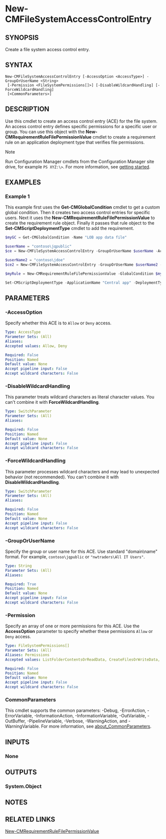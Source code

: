 ﻿---
external help file: AdminUI.PS.Dcm.dll-Help.xml
Module Name: ConfigurationManager
ms.date: 12/30/2020
online version:
schema: 2.0.0
---

# New-CMFileSystemAccessControlEntry

## SYNOPSIS

Create a file system access control entry.

## SYNTAX

```
New-CMFileSystemAccessControlEntry [-AccessOption <AccessType>] -GroupOrUserName <String>
 [-Permission <FileSystemPermissions[]>] [-DisableWildcardHandling] [-ForceWildcardHandling]
 [<CommonParameters>]
```

## DESCRIPTION

Use this cmdlet to create an access control entry (ACE) for the file system. An access control entry defines specific permissions for a specific user or group. You can use this object with the **New-CMRequirementRuleFilePermissionValue** cmdlet to create a requirement rule on an application deployment type that verifies file permissions.

> [!NOTE]
> Run Configuration Manager cmdlets from the Configuration Manager site drive, for example `PS XYZ:\>`. For more information, see [getting started](/powershell/sccm/overview).

## EXAMPLES

### Example 1

This example first uses the **Get-CMGlobalCondition** cmdlet to get a custom global condition. Then it creates two access control entries for specific users. Next it uses the **New-CMRequirementRuleFilePermissionValue** to create the requirement rule object. Finally it passes that rule object to the **Set-CMScriptDeploymentType** cmdlet to add the requirement.

```powershell
$myGC = Get-CMGlobalCondition -Name "LOB app data file"

$userName = "contoso\jqpublic"
$ce = New-CMFileSystemAccessControlEntry -GroupOrUserName $userName -AccessOption Allow -Permission Read,Write

$userName2 = "contoso\jdoe"
$ce2 = New-CMFileSystemAccessControlEntry -GroupOrUserName $userName2 -AccessOption Allow -Permission Read

$myRule = New-CMRequirementRuleFilePermissionValue -GlobalCondition $myGC -ControlEntry $ce,$ce2

Set-CMScriptDeploymentType -ApplicationName "Central app" -DeploymentTypeName "Install" -AddRequirement $myRule
```

## PARAMETERS

### -AccessOption

Specify whether this ACE is to `Allow` or `Deny` access.

```yaml
Type: AccessType
Parameter Sets: (All)
Aliases:
Accepted values: Allow, Deny

Required: False
Position: Named
Default value: None
Accept pipeline input: False
Accept wildcard characters: False
```

### -DisableWildcardHandling

This parameter treats wildcard characters as literal character values. You can't combine it with **ForceWildcardHandling**.

```yaml
Type: SwitchParameter
Parameter Sets: (All)
Aliases:

Required: False
Position: Named
Default value: None
Accept pipeline input: False
Accept wildcard characters: False
```

### -ForceWildcardHandling

This parameter processes wildcard characters and may lead to unexpected behavior (not recommended). You can't combine it with **DisableWildcardHandling**.

```yaml
Type: SwitchParameter
Parameter Sets: (All)
Aliases:

Required: False
Position: Named
Default value: None
Accept pipeline input: False
Accept wildcard characters: False
```

### -GroupOrUserName

Specify the group or user name for this ACE. Use standard "domain\name" format. For example, `contoso\jqpublic` or `"nwtraders\All IT Users"`.

```yaml
Type: String
Parameter Sets: (All)
Aliases:

Required: True
Position: Named
Default value: None
Accept pipeline input: False
Accept wildcard characters: False
```

### -Permission

Specify an array of one or more permissions for this ACE. Use the **AccessOption** parameter to specify whether these permissions `Allow` or `Deny` access.

```yaml
Type: FileSystemPermissions[]
Parameter Sets: (All)
Aliases: Permissions
Accepted values: ListFolderContentsOrReadData, CreateFilesOrWriteData, CreateFoldersOrAppendData, ReadExtendedAttributes, WriteExtendedAttributes, TraverseFolderOrExecuteFile, DeleteSubfoldersAndFiles, ReadAttributes, WriteAttributes, Write, Delete, ReadPermissions, Read, Execute, ChangePermissions, TakeOwnership, FullControl

Required: False
Position: Named
Default value: None
Accept pipeline input: False
Accept wildcard characters: False
```

### CommonParameters
This cmdlet supports the common parameters: -Debug, -ErrorAction, -ErrorVariable, -InformationAction, -InformationVariable, -OutVariable, -OutBuffer, -PipelineVariable, -Verbose, -WarningAction, and -WarningVariable. For more information, see [about_CommonParameters](http://go.microsoft.com/fwlink/?LinkID=113216).

## INPUTS

### None

## OUTPUTS

### System.Object

## NOTES

## RELATED LINKS

[New-CMRequirementRuleFilePermissionValue](New-CMRequirementRuleFilePermissionValue.md)

